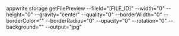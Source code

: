appwrite storage getFilePreview --fileId="[FILE_ID]" --width="0" --height="0" --gravity="center" --quality="0" --borderWidth="0" --borderColor="" --borderRadius="0" --opacity="0" --rotation="0" --background="" --output="jpg" 